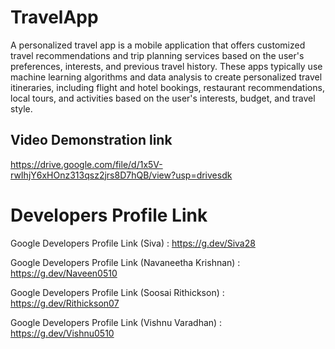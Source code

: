 # TravelApp
A personalized travel app is a mobile application that offers customized travel recommendations and trip planning services based on the user's preferences, interests, and previous travel history. These apps typically use machine learning algorithms and data analysis to create personalized travel itineraries, including flight and hotel bookings, restaurant recommendations, local tours, and activities based on the user's interests, budget, and travel style.





## Video Demonstration link 
https://drive.google.com/file/d/1x5V-rwIhjY6xHOnz313qsz2jrs8D7hQB/view?usp=drivesdk




# Developers Profile Link

Google Developers Profile Link (Siva) : https://g.dev/Siva28

Google Developers Profile Link (Navaneetha Krishnan) : https://g.dev/Naveen0510

Google Developers Profile Link (Soosai Rithickson) : https://g.dev/Rithickson07

Google Developers Profile Link (Vishnu Varadhan) : https://g.dev/Vishnu0510

